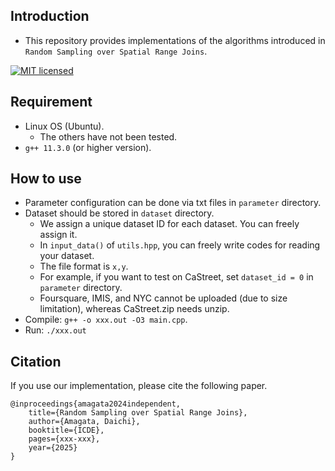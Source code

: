 ## Introduction
* This repository provides implementations of the algorithms introduced in `Random Sampling over Spatial Range Joins`.

[![MIT licensed](https://img.shields.io/badge/license-MIT-yellow.svg)](https://github.com/amgt-d1/RS-over-SRJ/blob/main/license.txt)

## Requirement
* Linux OS (Ubuntu).
   * The others have not been tested.
* `g++ 11.3.0` (or higher version).

## How to use
* Parameter configuration can be done via txt files in `parameter` directory.
* Dataset should be stored in `dataset` directory.
	* We assign a unique dataset ID for each dataset. You can freely assign it.
	* In `input_data()` of `utils.hpp`, you can freely write codes for reading your dataset.
	* The file format is `x,y`.
    * For example, if you want to test on CaStreet, set `dataset_id = 0`  in `parameter` directory.
    * Foursquare, IMIS, and NYC cannot be uploaded (due to size limitation), whereas CaStreet.zip needs unzip.
* Compile: `g++ -o xxx.out -O3 main.cpp`.
* Run: `./xxx.out`

## Citation
If you use our implementation, please cite the following paper.
``` 
@inproceedings{amagata2024independent,  
    title={Random Sampling over Spatial Range Joins},  
    author={Amagata, Daichi},  
    booktitle={ICDE},  
    pages={xxx-xxx},  
    year={2025}  
}
``` 
